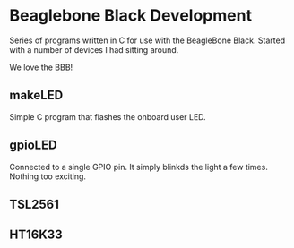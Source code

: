# Beaglebone Black Development

Series of programs written in C for use with the BeagleBone Black. Started with a number of devices I had sitting around.

We love the BBB!

## makeLED

Simple C program that flashes the onboard user LED.

## gpioLED

Connected to a single GPIO pin. It simply blinkds the light a few times. Nothing too exciting.

## TSL2561

## HT16K33


